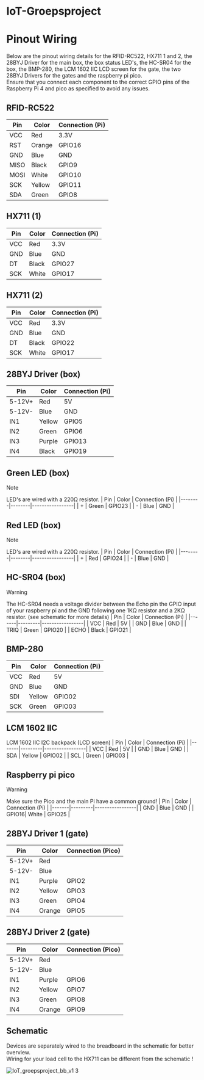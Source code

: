 # IoT-Groepsproject

# Pinout Wiring
Below are the pinout wiring details for the RFID-RC522, HX711 1 and 2, the 28BYJ Driver for the main box, the box status LED's, the HC-SR04 for the box, the BMP-280, the LCM 1602 IIC LCD screen for the gate, the two 28BYJ Drivers for the gates and the raspberry pi pico.
<br>
Ensure that you connect each component to the correct GPIO pins of the Raspberry Pi 4 and pico as specified to avoid any issues.
## RFID-RC522

| Pin   | Color   | Connection (Pi) |
|-------|---------|-----------------|
| VCC   | Red     | 3.3V            |
| RST   | Orange  | GPIO16          |
| GND   | Blue    | GND             |
| MISO  | Black   | GPIO9           |
| MOSI  | White   | GPIO10          |
| SCK   | Yellow  | GPIO11          |
| SDA   | Green   | GPIO8           |

## HX711 (1)

| Pin   | Color   | Connection (Pi) |
|-------|---------|-----------------|
| VCC   | Red     | 3.3V            |
| GND   | Blue    | GND             |
| DT    | Black   | GPIO27          |
| SCK   | White   | GPIO17          |

## HX711 (2)

| Pin   | Color   | Connection (Pi) |
|-------|---------|-----------------|
| VCC   | Red     | 3.3V            |
| GND   | Blue    | GND             |
| DT    | Black   | GPIO22          |
| SCK   | White   | GPIO17          |

## 28BYJ Driver (box)

| Pin    | Color  | Connection (Pi) |
|--------|--------|-----------------|
| 5-12V+ | Red    | 5V              |
| 5-12V- | Blue   | GND             |
| IN1    | Yellow | GPIO5           |
| IN2    | Green  | GPIO6           |
| IN3    | Purple | GPIO13          |
| IN4    | Black  | GPIO19          |

## Green LED (box)
> [!NOTE]
LED's are wired with a 220Ω resistor.
| Pin    | Color  | Connection (Pi) |
|--------|--------|-----------------|
|   +    | Green  |     GPIO23      |
|   -    | Blue   |     GND         |

## Red LED (box)
> [!NOTE]
LED's are wired with a 220Ω resistor.
| Pin    | Color  | Connection (Pi) |
|--------|--------|-----------------|
|   +    |  Red   |     GPIO24      |
|   -    | Blue   |     GND         |

## HC-SR04 (box)
> [!WARNING]
The HC-SR04 needs a voltage divider between the Echo pin the GPIO input of your raspberry pi and the GND following one 1KΩ resistor and a 2KΩ resistor. (see schematic for more details)
| Pin   | Color   | Connection (Pi) |
|-------|---------|-----------------|
| VCC   | Red     | 5V              |
| GND   | Blue    | GND             |
| TRIQ  | Green   | GPIO20          |
| ECHO  | Black   | GPIO21          |

## BMP-280

| Pin   | Color   | Connection (Pi) |
|-------|---------|-----------------|
| VCC   | Red     | 5V              |
| GND   | Blue    | GND             |
| SDI   | Yellow  | GPIO02          |
| SCK   | Green   | GPIO03          |

## LCM 1602 IIC
LCM 1602 IIC I2C backpack (LCD screen)
| Pin   | Color   | Connection (Pi) |
|-------|---------|-----------------|
| VCC   | Red     | 5V              |
| GND   | Blue    | GND             |
| SDA   | Yellow  | GPIO02          |
| SCL   | Green   | GPIO03          |

## Raspberry pi pico
> [!WARNING]
Make sure the Pico and the main Pi have a common ground!
| Pin   | Color   | Connection (Pi) |
|-------|---------|-----------------|
| GND   | Blue    | GND             |
| GPIO16| White   | GPIO25          |

## 28BYJ Driver 1 (gate)

| Pin    | Color  | Connection (Pico) |
|--------|--------|-------------------|
| 5-12V+ | Red    |                   |
| 5-12V- | Blue   |                   |
| IN1    | Purple | GPIO2             |
| IN2    | Yellow | GPIO3             |
| IN3    | Green  | GPIO4             |
| IN4    | Orange | GPIO5             |

## 28BYJ Driver 2 (gate)

| Pin    | Color  | Connection (Pico) |
|--------|--------|-------------------|
| 5-12V+ | Red    |                   |
| 5-12V- | Blue   |                   |
| IN1    | Purple | GPIO6             |
| IN2    | Yellow | GPIO7             |
| IN3    | Green  | GPIO8             |
| IN4    | Orange | GPIO9             |


## Schematic
Devices are separately wired to the breadboard in the schematic for better overview.
<br>
Wiring for your load cell to the HX711 can be different from the schematic !


![IoT_groepsproject_bb_v1 3](https://github.com/r0901651/IoT-Groepsproject/assets/95848828/405d3f1e-a4b0-4aaa-96b9-c160b5dc527c)

